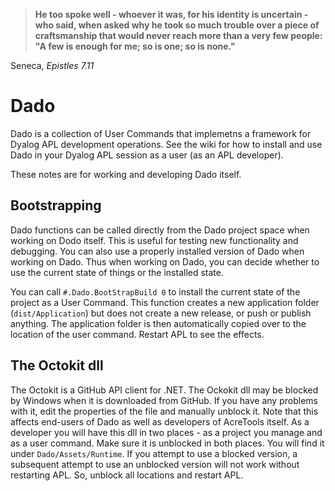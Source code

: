 
>**He too spoke well - whoever it was, for his identity is uncertain - who said, when asked why he took so much trouble 
over a piece of craftsmanship that would never reach more than a very few people: "A few is enough for me; so is one; so is none."**

Seneca, *Epistles 7.11*

# Dado
Dado is a collection of User Commands that implemetns a framework for Dyalog APL development operations.  See the wiki for how to install and use Dado in your Dyalog APL session as a user (as an APL developer).

These notes are for working and developing Dado itself.

## Bootstrapping
Dado functions can be called directly from the Dado project space when working on Dodo itself.
This is useful for testing new functionality and debugging. You can also use a properly installed version of Dado when working on Dado. Thus when working on Dado, you can decide whether to use the current state of things or the installed state.

You can call `#.Dado.BootStrapBuild 0` to install the current state of the project as a User Command.
This function creates a new application folder (`dist/Application`) but does not create a new release, or push or publish anything. 
The application folder is then automatically copied over to the location of the user command. Restart APL to see the effects.

## The Octokit dll
The Octokit is a GitHub API client for .NET. 
The Ockokit dll may be blocked by Windows when it is downloaded from GitHub.
If you have any problems with it, edit the properties of the file and manually unblock it.
Note that this affects end-users of Dado as well as developers of AcreTools itself.
As a developer you will have this dll in two places - as a project you manage and as a user command.
Make sure it is unblocked in both places. You will find it under `Dado/Assets/Runtime`.
If you attempt to use a blocked version, a subsequent attempt to use an unblocked version will not work
without restarting APL. So, unblock all locations and restart APL.
